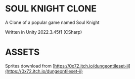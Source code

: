 # SOUL KNIGHT CLONE

A Clone of a popular game named Soul Knight

Written in Unity 2022.3.45f1 (CSharp)

# ASSETS

Sprites download from [https://0x72.itch.io/dungeontileset-ii](https://0x72.itch.io/dungeontileset-ii)
